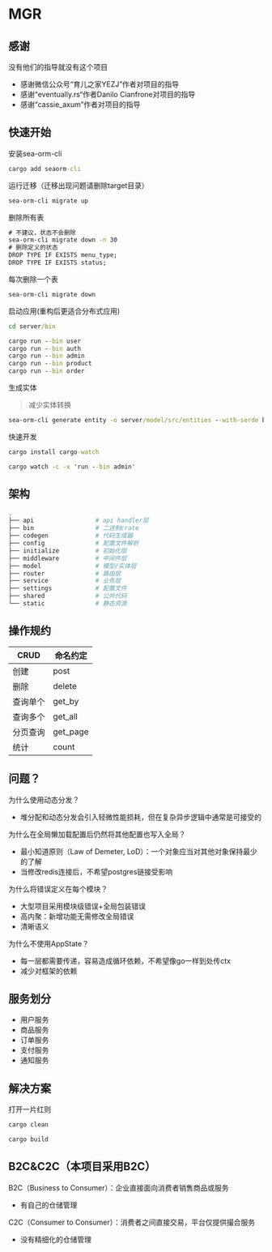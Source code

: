 # MGR

## 感谢

没有他们的指导就没有这个项目

* 感谢微信公众号“育儿之家YEZJ”作者对项目的指导
* 感谢“eventually.rs“作者Danilo Cianfrone对项目的指导
* 感谢“cassie_axum”作者对项目的指导

## 快速开始

安装sea-orm-cli

```cmd
cargo add seaorm-cli
```

运行迁移（迁移出现问题请删除target目录）

```cmd
sea-orm-cli migrate up
```

删除所有表

```cmd
# 不建议，状态不会删除
sea-orm-cli migrate down -n 30
# 删除定义的状态
DROP TYPE IF EXISTS menu_type;
DROP TYPE IF EXISTS status;
```

每次删除一个表

```cmd
sea-orm-cli migrate down
```

启动应用(重构后更适合分布式应用)

```cmd
cd server/bin

cargo run --bin user
cargo run --bin auth
cargo run --bin admin
cargo run --bin product
cargo run --bin order
```

生成实体
> 减少实体转换

```cmd
sea-orm-cli generate entity -o server/model/src/entities --with-serde both
```

快速开发

```cmd
cargo install cargo-watch

cargo watch -c -x 'run --bin admin'
```

## 架构

```bash
.
├── api                 # api handler层
├── bin                 # 二进制crate
├── codegen             # 代码生成器
├── config              # 配置文件解析
├── initialize          # 初始化层
├── middleware          # 中间件层
├── model               # 模型/实体层
├── router              # 路由层
├── service             # 业务层
├── settings            # 配置文件
├── shared              # 公共代码
└── static              # 静态资源
```

## 操作规约

| CRUD     | 命名约定 |
| -------- | ----- |
| 创建     | post|
| 删除     | delete|
| 查询单个 | get_by|
| 查询多个 | get_all|
| 分页查询 | get_page|
| 统计     | count |

## 问题？

为什么使用动态分发？

* 堆分配和动态分发会引入轻微性能损耗，但在复杂异步逻辑中通常是可接受的

为什么在全局懒加载配置后仍然将其他配置也写入全局？

* 最小知道原则（Law of Demeter, LoD）：​一个对象应当对其他对象保持最少的了解
* 当修改redis连接后，不希望postgres链接受影响

为什么将错误定义在每个模块？

* 大型项目采用模块级错误+全局包装错误
* 高内聚：新增功能无需修改全局错误
* 清晰语义

为什么不使用AppState？

* 每一层都需要传递，容易造成循环依赖，不希望像go一样到处传ctx
* 减少对框架的依赖

## 服务划分

* 用户服务
* 商品服务
* 订单服务
* 支付服务
* 通知服务
<!-- * CMS（Content Management System，内容管理系统）：商城所有可视化内容
* OMS（Order Management System，订单管理系统）​​：
* SYS（System Management，系统管理平台）​​：
* UMS（User Management System，用户管理系统）​​：认证、用户画像等 -->
## 解决方案

打开一片红则

```cmd
cargo clean

cargo build
```

## B2C&C2C（本项目采用B2C）

B2C（Business to Consumer）：企业直接面向消费者销售商品或服务

* 有自己的仓储管理

C2C（Consumer to Consumer）：消费者之间直接交易，平台仅提供撮合服务

* 没有精细化的仓储管理
